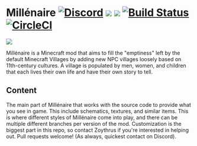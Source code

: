 Millénaire [![Discord](https://img.shields.io/discord/267477085692362772.svg?label=Chat&colorB=2D2D2D&colorA=E04E14)](https://discord.gg/eMz8HhA) [![](http://cf.way2muchnoise.eu/full_millenaire_Downloads.svg)](https://minecraft.curseforge.com/projects/millenaire) [![](http://cf.way2muchnoise.eu/versions/millenaire.svg)](https://minecraft.curseforge.com/projects/millenaire) [![Build Status](https://travis-ci.org/Millenaire/Millenaire.svg)](https://travis-ci.org/Millenaire/Millenaire) [![CircleCI](https://circleci.com/gh/Millenaire/Millenaire.svg?style=svg)](https://circleci.com/gh/Millenaire/Millenaire)
===============
![](https://cdn.discordapp.com/attachments/378798574152187904/378799091557335040/millenaire_big.png)

Millénaire is a Minecraft mod that aims to fill the "emptiness" left by the default Minecraft Villages by adding new NPC villages loosely based on 11th-century cultures. A village is populated by men, women, and children that each lives their own life and have their own story to tell.

## Content
The main part of Millénaire that works with the source code to provide what you see in game. This include schematics, textures, and similar items. This is where different styles of Millénaire come into play, and there can be multiple different branches per version of the mod. Customization is the biggest part in this repo, so contact Zoythrus if you're interested in helping out. Pull requests welcome! (As always, quickest contact on Discord).
